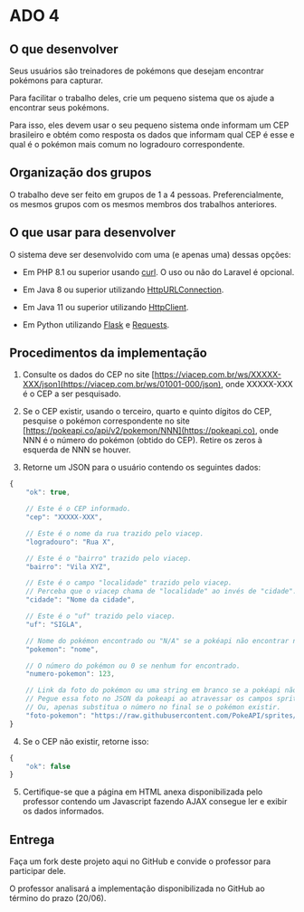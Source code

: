 # ADO 4

## O que desenvolver

Seus usuários são treinadores de pokémons que desejam encontrar pokémons para capturar.

Para facilitar o trabalho deles, crie um pequeno sistema que os ajude a encontrar seus pokémons.

Para isso, eles devem usar o seu pequeno sistema onde informam um CEP brasileiro e obtém como resposta os dados que informam qual CEP é esse
e qual é o pokémon mais comum no logradouro correspondente.

## Organização dos grupos

O trabalho deve ser feito em grupos de 1 a 4 pessoas.
Preferencialmente, os mesmos grupos com os mesmos membros dos trabalhos anteriores.

## O que usar para desenvolver

O sistema deve ser desenvolvido com uma (e apenas uma) dessas opções:

* Em PHP 8.1 ou superior usando [curl](https://www.php.net/manual/en/curl.examples-basic.php). O uso ou não do Laravel é opcional.

* Em Java 8 ou superior utilizando [HttpURLConnection](https://docs.oracle.com/en/java/javase/20/docs/api/java.base/java/net/HttpURLConnection.html).

* Em Java 11 ou superior utilizando [HttpClient](https://docs.oracle.com/en/java/javase/20/docs/api/java.net.http/java/net/http/HttpClient.html).

* Em Python utilizando [Flask](https://flask.palletsprojects.com/en/2.3.x/) e [Requests](https://requests.readthedocs.io/en/latest/).

## Procedimentos da implementação

1. Consulte os dados do CEP no site [https://viacep.com.br/ws/XXXXX-XXX/json](https://viacep.com.br/ws/01001-000/json), onde XXXXX-XXX é o CEP a ser pesquisado.

2. Se o CEP existir, usando o terceiro, quarto e quinto dígitos do CEP, pesquise o pokémon correspondente
no site [https://pokeapi.co/api/v2/pokemon/NNN](https://pokeapi.co), onde NNN é o número do pokémon (obtido do CEP). Retire os zeros à esquerda de NNN se houver.

3. Retorne um JSON para o usuário contendo os seguintes dados:

```javascript
{
    "ok": true,

    // Este é o CEP informado.
    "cep": "XXXXX-XXX",

    // Este é o nome da rua trazido pelo viacep.
    "logradouro": "Rua X",

    // Este é o "bairro" trazido pelo viacep.
    "bairro": "Vila XYZ",

    // Este é o campo "localidade" trazido pelo viacep.
    // Perceba que o viacep chama de "localidade" ao invés de "cidade".
    "cidade": "Nome da cidade",

    // Este é o "uf" trazido pelo viacep.
    "uf": "SIGLA",

    // Nome do pokémon encontrado ou "N/A" se a pokéapi não encontrar nenhum.
    "pokemon": "nome",

    // O número do pokémon ou 0 se nenhum for encontrado.
    "numero-pokemon": 123,

    // Link da foto do pokémon ou uma string em branco se a pokéapi não encontrar o pokémon.
    // Pegue essa foto no JSON da pokeapi ao atravessar os campos sprites->other->official_artwork->front_default.
    // Ou, apenas substitua o número no final se o pokémon existir.
    "foto-pokemon": "https://raw.githubusercontent.com/PokeAPI/sprites/master/sprites/pokemon/other/official-artwork/1.png"
}
```

4. Se o CEP não existir, retorne isso:

```javascript
{
    "ok": false
}
```

5. Certifique-se que a página em HTML anexa disponibilizada pelo professor contendo um Javascript fazendo AJAX consegue ler e exibir os dados informados.

## Entrega

Faça um fork deste projeto aqui no GitHub e convide o professor para participar dele.

O professor analisará a implementação disponibilizada no GitHub ao término do prazo (20/06).
